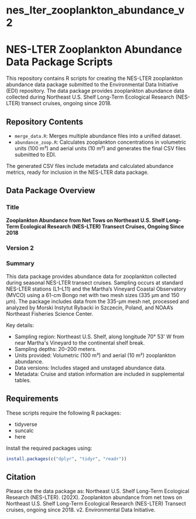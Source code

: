 # nes_lter_zooplankton_abundance_v2

# NES-LTER Zooplankton Abundance Data Package Scripts

This repository contains R scripts for creating the NES-LTER zooplankton abundance data package submitted to the Environmental Data Initiative (EDI) repository. The data package provides zooplankton abundance data collected during Northeast U.S. Shelf Long-Term Ecological Research (NES-LTER) transect cruises, ongoing since 2018.

## Repository Contents
- `merge_data.R`: Merges multiple abundance files into a unified dataset.
- `abundance_zoop.R`: Calculates zooplankton concentrations in volumetric units (100 m³) and aerial units (10 m²) and generates the final CSV files submitted to EDI.

The generated CSV files include metadata and calculated abundance metrics, ready for inclusion in the NES-LTER data package.

## Data Package Overview

### Title
**Zooplankton Abundance from Net Tows on Northeast U.S. Shelf Long-Term Ecological Research (NES-LTER) Transect Cruises, Ongoing Since 2018**
### Version 2 

### Summary 

This data package provides abundance data for zooplankton collected during seasonal NES-LTER transect cruises. Sampling occurs at standard NES-LTER stations (L1–L11) and the Martha’s Vineyard Coastal Observatory (MVCO) using a 61-cm Bongo net with two mesh sizes (335 µm and 150 µm). The package includes data from the 335-µm mesh net, processed and analyzed by Morski Instytut Rybacki in Szczecin, Poland, and NOAA’s Northeast Fisheries Science Center.

Key details:
- Sampling region: Northeast U.S. Shelf, along longitude 70° 53' W from near Martha's Vineyard to the continental shelf break.
- Sampling depths: 20–200 meters.
- Units provided: Volumetric (100 m³) and aerial (10 m²) zooplankton abundance.
- Data versions: Includes staged and unstaged abundance data.
- Metadata: Cruise and station information are included in supplemental tables.

## Requirements

These scripts require the following R packages:
- tidyverse
- suncalc
- here

Install the required packages using:
```r
install.packages(c("dplyr", "tidyr", "readr"))
```

## Citation

Please cite the data package as: Northeast U.S. Shelf Long-Term Ecological Research (NES-LTER). (202X). Zooplankton abundance from net tows on Northeast U.S. Shelf Long-Term Ecological Research (NES-LTER) Transect cruises, ongoing since 2018. v2. Environmental Data Initiative.
